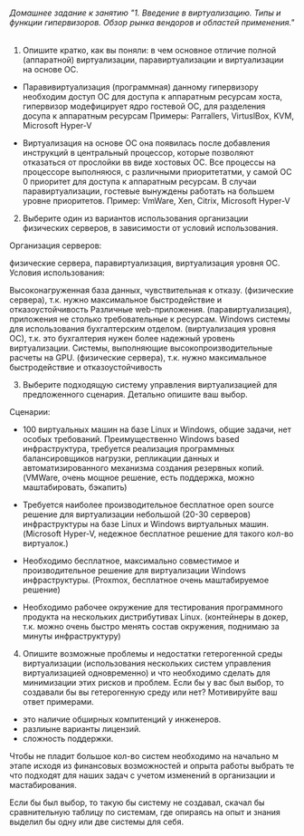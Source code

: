 ###### Домашнее задание к занятию "1. Введение в виртуализацию. Типы и функции гипервизоров. Обзор рынка вендоров и областей применения."
1. Опишите кратко, как вы поняли: в чем основное отличие полной (аппаратной) виртуализации, паравиртуализации и виртуализации на основе ОС.
- Паравивиртуализация (программная) данному гипервизору необходим доступ ОС для доступа
  к аппаратным ресурсам хоста, гипервизор модефицирует ядро гостевой ОС, для разделения досупа к аппаратным ресурсам
  Примеры: Parrallers, VirtuslBox, KVM, Microsoft Hyper-V

- Виртуализация на основе ОС она появилась после добавления инструкций в центральный процессор,
  которые позволяют отказаться от прослойки вв виде хостовых ОС. Все процессы на процессоре выполняюся, с различными приоритетатми, 
  у самой ОС 0 приоритет для доступа к аппаратным ресурсам. В случаи паравиртуализации, гостевые вынуждены работать на большем уровне приоритетов.
  Пример: VmWare, Xen, Citrix, Microsoft Hyper-V



2. Выберите один из вариантов использования организации физических серверов, в зависимости от условий использования.

Организация серверов:

физические сервера,
паравиртуализация,
виртуализация уровня ОС.
Условия использования:

Высоконагруженная база данных, чувствительная к отказу. (физические сервера), т.к. нужно максимальное быстродействие и отказоустойчивость
Различные web-приложения. (паравиртуализация), приложения не столько требовательные к ресурсам.
Windows системы для использования бухгалтерским отделом. (виртуализация уровня ОС), т.к. это бухгалтерия нужен более надежный уровень виртуализации. 
Системы, выполняющие высокопроизводительные расчеты на GPU. (физические сервера), т.к. нужно максимальное быстродействие и отказоустойчивость

3. Выберите подходящую систему управления виртуализацией для предложенного сценария. Детально опишите ваш выбор.

Сценарии:

- 100 виртуальных машин на базе Linux и Windows, общие задачи, нет особых требований. Преимущественно Windows based инфраструктура, требуется реализация программных балансировщиков нагрузки, репликации данных и автоматизированного механизма создания резервных копий. (VMWare, очень мощное решение, есть поддержка, можно маштабировать, бэкапить)
  
- Требуется наиболее производительное бесплатное open source решение для виртуализации небольшой (20-30 серверов) инфраструктуры на базе Linux и Windows виртуальных машин. (Microsoft Hyper-V, недежное бесплатное решение для такого кол-во виртуалок.)
- Необходимо бесплатное, максимально совместимое и производительное решение для виртуализации Windows инфраструктуры. (Proxmox, бесплатное очень маштабируемое решение)
- Необходимо рабочее окружение для тестирования программного продукта на нескольких дистрибутивах Linux. (контейнеры в докер, т.к. можно очень быстро менять состав окружения, поднимаю за минуты инфраструктуру)

4. Опишите возможные проблемы и недостатки гетерогенной среды виртуализации (использования нескольких систем управления виртуализацией одновременно) и что необходимо сделать для минимизации этих рисков и проблем. Если бы у вас был выбор, то создавали бы вы гетерогенную среду или нет? Мотивируйте ваш ответ примерами.

- это наличие обширных компитенций у инженеров.
- разлиыне варианты лицензий.
- сложность поддержки.

Чтобы не пладит большое кол-во систем необходимо на начально м этапе исходя из финансовых возможностей и опрыта работы выбрать те что подходят для наших задач 
с учетом изменений в организации и  мастабирования.

Если бы был выбор, то такую бы систему не создавал, скачал бы сравнительную таблицу по системам, где опираясь на опыт и знания выделил бы одну или две системы для себя.


